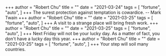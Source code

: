 +++
author = "Robert Chu"
title = ""
date = "2021-03-24"
tags = [
    "fortune",
    "auto",
]
+++
The surest protection against temptation is cowardice.
		-- Mark Twain
+++
author = "Robert Chu"
title = ""
date = "2021-03-25"
tags = [
    "fortune",
    "auto",
]
+++
A visit to a strange place will bring fresh work.
+++
author = "Robert Chu"
title = ""
date = "2021-03-25"
tags = [
    "fortune",
    "auto",
]
+++
Next Friday will not be your lucky day.  As a matter of fact, you don't
have a lucky day this year.
+++
author = "Robert Chu"
title = ""
date = "2021-03-25"
tags = [
    "fortune",
    "auto",
]
+++
Your step will soil many countries.
